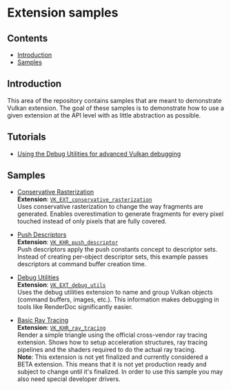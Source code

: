 <!--
- Copyright (c) 2020, Arm Limited and Contributors
-
- SPDX-License-Identifier: Apache-2.0
-
- Licensed under the Apache License, Version 2.0 the "License";
- you may not use this file except in compliance with the License.
- You may obtain a copy of the License at
-
-     http://www.apache.org/licenses/LICENSE-2.0
-
- Unless required by applicable law or agreed to in writing, software
- distributed under the License is distributed on an "AS IS" BASIS,
- WITHOUT WARRANTIES OR CONDITIONS OF ANY KIND, either express or implied.
- See the License for the specific language governing permissions and
- limitations under the License.
-
-->

# Extension samples <!-- omit in toc -->

## Contents <!-- omit in toc -->

- [Introduction](#introduction)
- [Samples](#samples)

## Introduction

This area of the repository contains samples that are meant to demonstrate Vulkan extension. The goal of these samples is to demonstrate how to use a given extension at the API level with as little abstraction as possible.

## Tutorials
- [Using the Debug Utilities for advanced Vulkan debugging](./debug_utils/debug_utils_tutorial.md)<br/>

## Samples
- [Conservative Rasterization](./conservative_rasterization)<br/>
**Extension**: [```VK_EXT_conservative_rasterization```](https://www.khronos.org/registry/vulkan/specs/1.2-extensions/html/vkspec.html#VK_EXT_conservative_rasterization)<br/>
Uses conservative rasterization to change the way fragments are generated. Enables overestimation to generate fragments for every pixel touched instead of only pixels that are fully covered.

- [Push Descriptors](./push_descriptors)<br/>
**Extension**: [```VK_KHR_push_descriptor```](https://www.khronos.org/registry/vulkan/specs/1.2-extensions/html/vkspec.html#VK_KHR_push_descriptor)<br/>
Push descriptors apply the push constants concept to descriptor sets. Instead of creating per-object descriptor sets, this example passes descriptors at command buffer creation time.

- [Debug Utilities](./debug_utils)<br/>
**Extension**: [```VK_EXT_debug_utils```](https://www.khronos.org/registry/vulkan/specs/1.2-extensions/html/vkspec.html#VK_EXT_debug_utils)<br/>
Uses the debug utilities extension to name and group Vulkan objects (command buffers, images, etc.). This information makes debugging in tools like RenderDoc significantly easier.

- [Basic Ray Tracing](./raytracing_basic)<br/>
**Extension**: [```VK_KHR_ray_tracing```](https://www.khronos.org/registry/vulkan/specs/1.2-extensions/html/vkspec.html#VK_KHR_ray_tracing)<br/>
Render a simple triangle using the official cross-vendor ray tracing extension. Shows how to setup acceleration structures, ray tracing pipelines and the shaders required to do the actual ray tracing.<br/>
**Note**:  This extension is not yet finalized and currently considered a BETA extension. This means that it is not yet production ready and subject to change until it's finalized. In order to use this sample you may also need special developer drivers.
